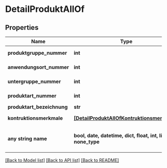 # DetailProduktAllOf


## Properties
Name | Type | Description | Notes
------------ | ------------- | ------------- | -------------
**produktgruppe_nummer** | **int** | Nummer der Produktgruppe | [optional] 
**anwendungsort_nummer** | **int** | Nummer des Anwendungsortes | [optional] 
**untergruppe_nummer** | **int** | Nummer der Untergruppe | [optional] 
**produktart_nummer** | **int** | Nummer der Produktart | [optional] 
**produktart_bezeichnung** | **str** | Name der Produktart | [optional] 
**kontruktionsmerkmale** | [**[DetailProduktAllOfKontruktionsmerkmale]**](DetailProduktAllOfKontruktionsmerkmale.md) | Liste an Produkteigenschaften | [optional] 
**any string name** | **bool, date, datetime, dict, float, int, list, str, none_type** | any string name can be used but the value must be the correct type | [optional]

[[Back to Model list]](../README.md#documentation-for-models) [[Back to API list]](../README.md#documentation-for-api-endpoints) [[Back to README]](../README.md)


